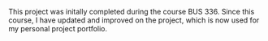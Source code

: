 This project was initally completed during the course BUS 336. Since this course, I have updated and improved on the project, which is now used for my personal project portfolio.
